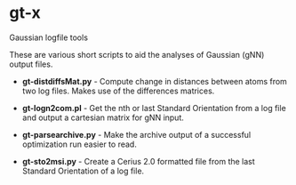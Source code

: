 # gt-x
Gaussian logfile tools

These are various short scripts to aid the analyses of Gaussian (gNN) output files. 

- **gt-distdiffsMat.py** - Compute change in distances between atoms from two log files. Makes use of the differences matrices.

- **gt-logn2com.pl** - Get the nth or last Standard Orientation from a log file and output a cartesian matrix for gNN input.

- **gt-parsearchive.py** - Make the archive output of a successful optimization run easier to read.

- **gt-sto2msi.py** - Create a Cerius 2.0 formatted file from the last Standard Orientation of a log file. 
